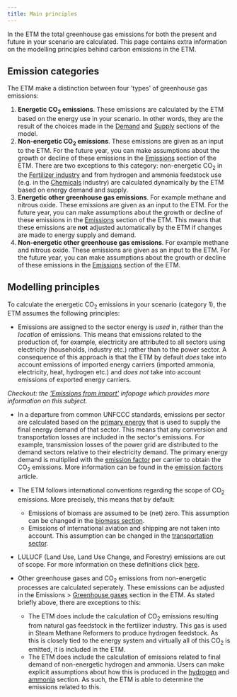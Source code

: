 ```yaml
---
title: Main principles
---
```


In the ETM the total greenhouse gas emissions for both the present and future in your scenario are calculated. This page contains extra information on the modelling principles behind carbon emissions in the ETM.

## Emission categories
The ETM make a distinction between four 'types' of greenhouse gas emissions:
1. **Energetic CO<sub>2</sub> emissions**. These emissions are calculated by the ETM based on the energy use in your scenario. In other words, they are the result of the choices made in the [Demand](https://pro.energytransitionmodel.com/scenario/demand/households/population-and-housing-stock) and [Supply](https://pro.energytransitionmodel.com/scenario/supply/electricity/coal-plants) sections of the model.
2. **Non-energetic CO<sub>2</sub> emissions**. These emissions are given as an input to the ETM. For the future year, you can make assumptions about the growth or decline of these emissions in the [Emissions](https://pro.energytransitionmodel.com/scenario/emissions/other_emissions/overview) section of the ETM. There are two exceptions to this category: non-energetic CO<sub>2</sub> in the [Fertilizer industry](https://pro.energytransitionmodel.com/scenario/demand/industry/fertilizers) and from hydrogen and ammonia feedstock use (e.g. in the [Chemicals](https://pro.energytransitionmodel.com/scenario/demand/industry/chemicals) industry) are calculated dynamically by the ETM based on energy demand and supply.
3. **Energetic other greenhouse gas emissions**. For example methane and nitrous oxide. These emissions are given as an input to the ETM. For the future year, you can make assumptions about the growth or decline of these emissions in the [Emissions](https://pro.energytransitionmodel.com/scenario/emissions/other_emissions/overview) section of the ETM. This means that these emissions are **not** adjusted automatically by the ETM if changes are made to energy supply and demand.
4. **Non-energetic other greenhouse gas emissions**. For example methane and nitrous oxide. These emissions are given as an input to the ETM. For the future year, you can make assumptions about the growth or decline of these emissions in the [Emissions](https://pro.energytransitionmodel.com/scenario/emissions/other_emissions/overview) section of the ETM.

## Modelling principles
To calculate the energetic CO<sub>2</sub> emissions in your scenario (category 1), the ETM assumes the following principles:

* Emissions are assigned to the sector energy is _used_ in, rather than the _location_ of emissions. This means that emissions related to the production of, for example, electricity are attributed to all sectors using electricity (households, industry etc.) rather than to the power sector. A consequence of this approach is that the ETM by default _does_ take into account emissions of imported energy carriers (imported ammonia, electricity, heat, hydrogen etc.) and _does not_ take into account emissions of exported energy carriers.

_Checkout: the ['Emissions from import'](co2-emissions-import-export.md) infopage which provides more information on this subject._

* In a departure from common UNFCCC standards, emissions per sector are calculated based on the [primary energy](primary-energy.md) that is used to supply the final energy demand of that sector. This means that any conversion and transportation losses are included in the sector's emissions. For example, transmission losses of the power grid are distributed to the demand sectors relative to their electricity demand. The primary energy demand is multiplied with the [emission factor](co2-emission-factors.md) per carrier to obtain the CO<sub>2</sub> emissions. More information can be found in the [emission factors](co2-emission-factors.md) article.

* The ETM follows international conventions regarding the scope of CO<sub>2</sub> emissions. More precisely, this means that by default:
  * Emissions of biomass are assumed to be (net) zero. This assumption can be changed in the [biomass section](https://pro.energytransitionmodel.com/scenario/supply/biomass/co-sub-2-sub-emissions-of-biomass).
  * Emissions of international aviation and shipping are not taken into account. This assumption can be changed in the [transportation sector](https://pro.energytransitionmodel.com/scenario/demand/transport_international_transport/international-transport).

* LULUCF (Land Use, Land Use Change, and Forestry) emissions are out of scope. For more information on these definitions click [here](http://www.eea.europa.eu/publications/emep-eea-emission-inventory-guidebook-2009/part-b-sectoral-guidance-chapters).

* Other greenhouse gases and CO<sub>2</sub> emissions from non-energetic processes are calculated seperately. These emissions can be adjusted in the Emissions > [Greenhouse gases](https://pro.energytransitionmodel.com/scenario/emissions/other_emissions/overview) section in the ETM. As stated briefly above, there are exceptions to this:
	* The ETM does include the calculation of CO<sub>2</sub> emissions resulting from natural gas feedstock in the fertilizer industry. This gas is used in Steam Methane Reformers to produce hydrogen feedstock. As this is closely tied to the energy system and virtually all of this CO<sub>2</sub> is emitted, it is included in the ETM.
	* The ETM does include the calculation of emissions related to final demand of non-energetic hydrogen and ammonia. Users can make explicit assumptions about how this is produced in the [hydrogen](https://pro.energytransitionmodel.com/scenario/supply/hydrogen/hydrogen-production) and [ammonia](https://pro.energytransitionmodel.com/scenario/supply/hydrogen/ammonia-production) section. As such, the ETM is able to determine the emissions related to this.
